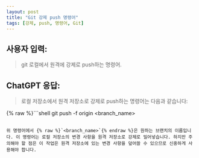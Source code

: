 ```yaml
---
layout: post
title: "Git 강제 push 명령어"
tags: [강제, push, 명령어, Git]
---
```


## 사용자 입력:
> git 로컬에서 원격에 강제로 push하는 명령어.

## ChatGPT 응답:
> 로컬 저장소에서 원격 저장소로 강제로 push하는 명령어는 다음과 같습니다:

{% raw %}```shell
git push -f origin <branch_name>
```{% endraw %}

위 명령어에서 {% raw %}`<branch_name>`{% endraw %}은 원하는 브랜치의 이름입니다. 이 명령어는 로컬 저장소의 변경 사항을 원격 저장소로 강제로 밀어넣습니다. 하지만 주의해야 할 점은 이 작업은 원격 저장소에 있는 변경 사항을 덮어쓸 수 있으므로 신중하게 사용해야 합니다.

